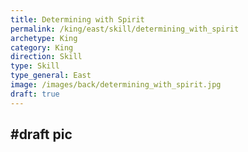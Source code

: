 ```yaml
---
title: Determining with Spirit
permalink: /king/east/skill/determining_with_spirit
archetype: King
category: King
direction: Skill
type: Skill
type_general: East
image: /images/back/determining_with_spirit.jpg
draft: true
---
```

#draft pic
---
